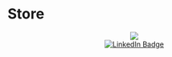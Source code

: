 # Store
<div id="header" align="center" width="250" height="100">
  <img src="https://media.giphy.com/media/IeRdg7gLkfK1ly2mFU/giphy.gif"/>
</div>
<div id="badges" align="center">
  <a href="https://www.linkedin.com/feed/">
    <img src="https://img.shields.io/badge/LinkedIn-blue?style=for-the-badge&logo=linkedin&logoColor=white" alt="LinkedIn Badge"/>
</div>
  <div align="center">
<img src="https://komarev.com/ghpvc/?username=96Arthur96-github-username&style=flat-square&color=blue" alt=""/>
  </div>
